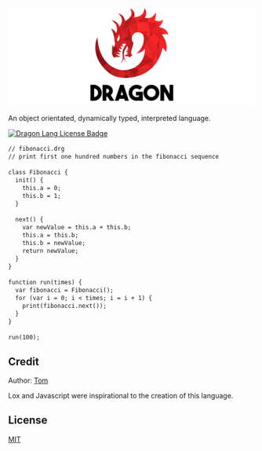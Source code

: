 ![Dragon Lang Logo](./docs/logo.png)

An object orientated, dynamically typed, interpreted language.

[![Dragon Lang License Badge](https://img.shields.io/badge/license-MIT-blue)](LICENSE)

```dragon
// fibonacci.drg
// print first one hundred numbers in the fibonacci sequence

class Fibonacci {
  init() {
    this.a = 0;
    this.b = 1;
  }

  next() {
    var newValue = this.a + this.b;
    this.a = this.b;
    this.b = newValue;
    return newValue;
  }
}

function run(times) {
  var fibonacci = Fibonacci();
  for (var i = 0; i < times; i = i + 1) {
    print(fibonacci.next());
  }
}

run(100);
```

<!--
## Installation and Usage

You can install Dragon through the NPM:

```
> npm i -g dragon-lang
```

Executing a file using Dragon:

```
> dragon test.drg
```

Using the Dragon shell:

```
> dragon
```
-->

## Credit

Author: [Tom](https://github.com/TomPrograms)

Lox and Javascript were inspirational to the creation of this language.

## License

[MIT](LICENSE)
